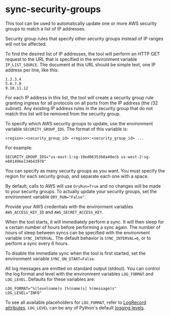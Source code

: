 # sync-security-groups

This tool can be used to automatically update one or more AWS security groups to match a list of IP addresses.

Security group rules that specify other security groups instead of IP ranges will not be affected.

To find the desired list of IP addresses, the tool will perform an HTTP GET request to the URL that is specified in the
environment variable `IP_LIST_SOURCE`. The document at this URL should be simple text, one IP address per line, like
this:

    1.2.3.4
    5.6.7.8
    9.10.11.12

For each IP address in this list, the tool will create a security group rule granting ingress for all protocols on all
ports from the IP address (the /32 subnet). Any existing IP address rules in the security group that do not match this
list will be removed from the security group.

To specify which AWS security groups to update, use the environment variable `SECURITY_GROUP_IDS`. The format of this
variable is:

    <region>:<security_group_id> <region>:<security_group_id> ...

For example:

    SECURITY_GROUP_IDS="us-east-1:sg-10ed06353b8a49ecb us-west-2:sg-e601496e134643978"

You can specify as many security groups as you want. You must specify the region for each security group, and separate
each one with a space.

By default, calls to AWS will use `DryRun=True` and no changes will be made to your security groups. To actually update
your security groups, set the environment variable `DRY_RUN="False"`.

Provide your AWS credentials with the environment variables `AWS_ACCESS_KEY_ID` and `AWS_SECRET_ACCESS_KEY`.

When the tool starts, it will immediately perform a sync. It will then sleep for a certain number of hours before
performing a sync again. The number of hours of sleep between syncs can be specified with the environment variable
`SYNC_INTERVAL`. The default behavior is `SYNC_INTERVAL=6`, or to perform a sync every 6 hours.

To disable the immediate sync when the tool is first started, set the environment variable `SYNC_ON_START=False`.

All log messages are emitted on standard output (stdout). You can control the log format and level with the environment
variables `LOG_FORMAT` and `LOG_LEVEL`. Defaults for these variables are:

    LOG_FORMAT="%(levelname)s [%(name)s] %(message)s"
    LOG_LEVEL="INFO"

To see all available placeholders for `LOG_FORMAT`, refer to [LogRecord attributes][a]. `LOG_LEVEL` can be any of
Python's default [logging levels][b].

[a]: https://docs.python.org/3/library/logging.html#logrecord-attributes
[b]: https://docs.python.org/3/library/logging.html#levels
